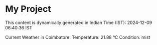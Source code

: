 # My Project

This content is dynamically generated in Indian Time (IST): 2024-12-09 06:40:36 IST


Current Weather in Coimbatore:
Temperature: 21.88 °C
Condition: mist
